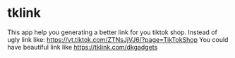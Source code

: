 # tklink

This app help you generating a better link for you tiktok shop.
Instead of ugly link like: https://vt.tiktok.com/ZTNsJjVJ6/?page=TikTokShop
You could have beautiful link like https://tklink.com/dkgadgets
